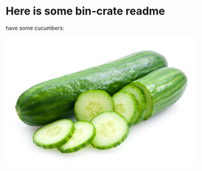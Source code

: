 # Here is some bin-crate readme

have some cucumbers:

![cucumbers.jpg](../../assets/cucumbers.jpg)
